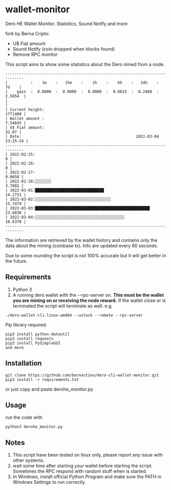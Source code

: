 # wallet-monitor
Dero HE Wallet Monitor. Statistics, Sound Notify and more

fork by Berna Cripto: 
+ U$ Fiat amount
+ Sound Notify (coin dropped when blocks found)
+ Remove RPC monitor

This script aims to show some statistics about the Dero mined from a node.
```
------------------------------------------------------------------------------
|          :    1m    :   15m    :    1h    :    6h    :   24h    :    7d    |
|    gain  :  0.0000  :  0.0000  :  0.0000  :  0.0615  :  0.2460  :  2.5854  |
|                                                                            |
| Current height:                                                    1771400 |
| Wallet amount :                                                    7.54695 |
| U$ Fiat amount:                                                      32.07 |
| Date:                                                  2022-03-04 23:25:24 |
------------------------------------------------------------------------------
| 2022-02-25:                                                              0 |
| 2022-02-26:                                                              0 |
| 2022-02-27:                                                         0.0658 |
| 2022-02-28:░░░░░░░                                                  3.7882 |
| 2022-03-01:██████████████████████████████                          14.2731 |
| 2022-03-02:░░░░░░░░░░░░░░░░░░░░░░░░░░░░░░░░░                       15.7479 |
| 2022-03-03:██████████████████████████████████████████████████      23.6838 |
| 2022-03-04:░░░░░░░░░░░░░░░░░░░░░░░░░░░░░░░░░░░░░░░                 18.6378 |
------------------------------------------------------------------------------
```
The information are retrieved by the wallet history and contains only the data about the mining (coinbase tx).
Info are updated every 60 seconds.

Due to some rounding the script is not 100% accurate but it will get better in the future.


## Requirements

1. Python 3
2. A running dero wallet with the --rpc-server on. **This must be the wallet you are mining on or receiving the node reward.** If the wallet close or is terminated the script will terminate as well.
e.g.
```
./dero-wallet-cli-linux-amd64 --unlock --remote --rpc-server
```

Pip library required:
```
pip3 install python-dateutil
pip3 install requests
pip3 install PySimpleGUI
and more
```

## Installation
```
git clone https://github.com/bernaction/dero-cli-wallet-monitor.git
pip3 install -r requirements.txt
```
or just copy and paste derohe_monitor.py

## Usage
run the code with
```
python3 derohe_monitor.py
```

## Notes

1. This script have been tested on linux only, please report any issue with other systems.
2. wait some time after starting your wallet before starting the script. Sometimes the RPC respond with random stuff when is started.
3. In Windows, install official Python Program and make sure the PATH in Windows Settings to run correctly.
